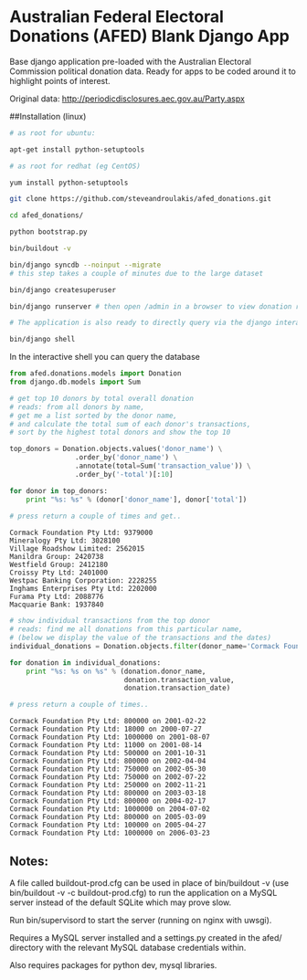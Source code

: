 Australian Federal Electoral Donations (AFED) Blank Django App
==============

Base django application pre-loaded with the Australian Electoral Commission political donation data. Ready for apps to be coded around it to highlight points of interest.

Original data: http://periodicdisclosures.aec.gov.au/Party.aspx

##Installation (linux)

```bash
# as root for ubuntu:

apt-get install python-setuptools

# as root for redhat (eg CentOS)

yum install python-setuptools

git clone https://github.com/steveandroulakis/afed_donations.git

cd afed_donations/

python bootstrap.py

bin/buildout -v

bin/django syncdb --noinput --migrate
# this step takes a couple of minutes due to the large dataset

bin/django createsuperuser

bin/django runserver # then open /admin in a browser to view donation records

# The application is also ready to directly query via the django interactive shell..

bin/django shell

```

In the interactive shell you can query the database

```python
from afed.donations.models import Donation
from django.db.models import Sum

# get top 10 donors by total overall donation
# reads: from all donors by name,
# get me a list sorted by the donor name,
# and calculate the total sum of each donor's transactions,
# sort by the highest total donors and show the top 10

top_donors = Donation.objects.values('donor_name') \
                .order_by('donor_name') \
                .annotate(total=Sum('transaction_value')) \
                .order_by('-total')[:10]

for donor in top_donors:
    print "%s: %s" % (donor['donor_name'], donor['total'])
    
# press return a couple of times and get..

```

```
Cormack Foundation Pty Ltd: 9379000
Mineralogy Pty Ltd: 3028100
Village Roadshow Limited: 2562015
Manildra Group: 2420738
Westfield Group: 2412180
Croissy Pty Ltd: 2401000
Westpac Banking Corporation: 2228255
Inghams Enterprises Pty Ltd: 2202000
Furama Pty Ltd: 2088776
Macquarie Bank: 1937840
```

```python
# show individual transactions from the top donor
# reads: find me all donations from this particular name,
# (below we display the value of the transactions and the dates)
individual_donations = Donation.objects.filter(donor_name='Cormack Foundation Pty Ltd')

for donation in individual_donations:
    print "%s: %s on %s" % (donation.donor_name,
                            donation.transaction_value,
                            donation.transaction_date)

# press return a couple of times..
```

```
Cormack Foundation Pty Ltd: 800000 on 2001-02-22
Cormack Foundation Pty Ltd: 18000 on 2000-07-27
Cormack Foundation Pty Ltd: 1000000 on 2001-08-07
Cormack Foundation Pty Ltd: 11000 on 2001-08-14
Cormack Foundation Pty Ltd: 500000 on 2001-10-31
Cormack Foundation Pty Ltd: 800000 on 2002-04-04
Cormack Foundation Pty Ltd: 750000 on 2002-05-30
Cormack Foundation Pty Ltd: 750000 on 2002-07-22
Cormack Foundation Pty Ltd: 250000 on 2002-11-21
Cormack Foundation Pty Ltd: 800000 on 2003-03-18
Cormack Foundation Pty Ltd: 800000 on 2004-02-17
Cormack Foundation Pty Ltd: 1000000 on 2004-07-02
Cormack Foundation Pty Ltd: 800000 on 2005-03-09
Cormack Foundation Pty Ltd: 100000 on 2005-04-27
Cormack Foundation Pty Ltd: 1000000 on 2006-03-23
```

## Notes:
A file called buildout-prod.cfg can be used in place of bin/buildout -v (use bin/buildout -v -c buildout-prod.cfg) to run the application on a MySQL server instead of the default SQLite which may prove slow.

Run bin/supervisord to start the server (running on nginx with uwsgi).

Requires a MySQL server installed and a settings.py created in the afed/ directory with the relevant MySQL database credentials within.

Also requires packages for python dev, mysql libraries.


